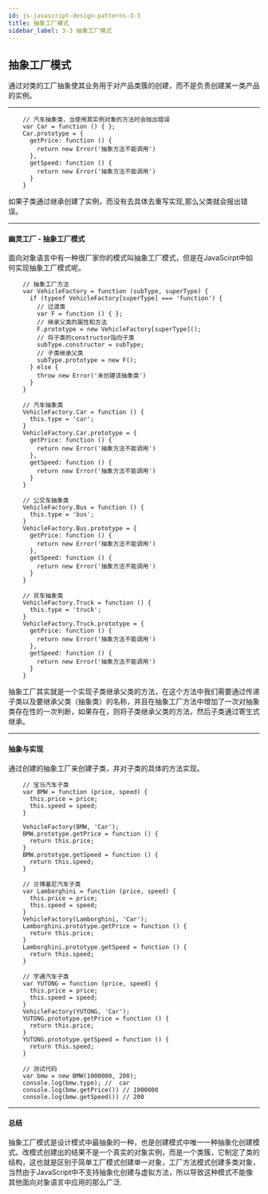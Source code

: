 ```yaml
---
id: js-javascript-design-patterns-3-3
title: 抽象工厂模式
sidebar_label: 3-3 抽象工厂模式
---
```


## 抽象工厂模式
通过对类的工厂抽象使其业务用于对产品类簇的创建，而不是负责创建某一类产品的实例。

---


```
    // 汽车抽象类，当使用其实例对象的方法时会抛出错误
    var Car = function () { };
    Car.prototype = {
      getPrice: function () {
        return new Error('抽象方法不能调用')
      },
      getSpeed: function () {
        return new Error('抽象方法不能调用')
      }
    }
```

如果子类通过继承创建了实例，而没有去具体去重写实现,那么父类就会报出错误。

---

#### 幽灵工厂 - 抽象工厂模式
面向对象语言中有一种很厂家你的模式叫抽象工厂模式，但是在JavaScirpt中如何实现抽象工厂模式呢。
```
    // 抽象工厂方法
    var VehicleFactory = function (subType, superType) {
      if (typeof VehicleFactory[superType] === 'function') {
        // 过渡类
        var F = function () { };
        // 继承父类的属性和方法
        F.prototype = new VehicleFactory[superType]();
        // 将子类的constructor指向子类
        subType.constructor = subType;
        // 子类继承父类
        subType.prototype = new F();
      } else {
        throw new Error('未创建该抽象类')
      }
    }

    // 汽车抽象类
    VehicleFactory.Car = function () {
      this.type = 'car';
    }
    VehicleFactory.Car.prototype = {
      getPrice: function () {
        return new Error('抽象方法不能调用')
      },
      getSpeed: function () {
        return new Error('抽象方法不能调用')
      }
    }

    // 公交车抽象类
    VehicleFactory.Bus = function () {
      this.type = 'bus';
    }
    VehicleFactory.Bus.prototype = {
      getPrice: function () {
        return new Error('抽象方法不能调用')
      },
      getSpeed: function () {
        return new Error('抽象方法不能调用')
      }
    }

    // 货车抽象类
    VehicleFactory.Truck = function () {
      this.type = 'truck';
    }
    VehicleFactory.Truck.prototype = {
      getPrice: function () {
        return new Error('抽象方法不能调用')
      },
      getSpeed: function () {
        return new Error('抽象方法不能调用')
      }
    }
```
 抽象工厂其实就是一个实现子类继承父类的方法，在这个方法中我们需要通过传递子类以及要继承父类（抽象类）的名称，并且在抽象工厂方法中增加了一次对抽象类存在性的一次判断，如果存在，则将子类继承父类的方法，然后子类通过寄生式继承。
 

---
#### 抽象与实现
通过创建的抽象工厂来创建子类，并对子类的具体的方法实现。

```
    // 宝马汽车子类
    var BMW = function (price, speed) {
      this.price = price;
      this.speed = speed;
    }

    VehicleFactory(BMW, 'Car');
    BMW.prototype.getPrice = function () {
      return this.price;
    }
    BMW.prototype.getSpeed = function () {
      return this.speed;
    }

    // 兰博基尼汽车子类
    var Lamborghini = function (price, speed) {
      this.price = price;
      this.speed = speed;
    }
    VehicleFactory(Lamborghini, 'Car');
    Lamborghini.prototype.getPrice = function () {
      return this.price;
    }
    Lamborghini.prototype.getSpeed = function () {
      return this.speed;
    }

    // 宇通汽车子类
    var YUTONG = function (price, speed) {
      this.price = price;
      this.speed = speed;
    }
    VehicleFactory(YUTONG, 'Car');
    YUTONG.prototype.getPrice = function () {
      return this.price;
    }
    YUTONG.prototype.getSpeed = function () {
      return this.speed;
    }

    // 测试代码
    var bmw = new BMW(1000000, 200);
    console.log(bmw.type); //  car
    console.log(bmw.getPrice()) // 1000000
    console.log(bmw.getSpeed()) // 200

```

---
#### 总结
抽象工厂模式是设计模式中最抽象的一种，也是创建模式中唯一一种抽象化创建模式。改模式创建出的结果不是一个真实的对象实例，而是一个类簇，它制定了类的结构，这也就是区别于简单工厂模式创建单一对象，工厂方法模式创建多类对象，当然由于JavaScript中不支持抽象化创建与虚拟方法，所以导致这种模式不能像其他面向对象语言中应用的那么广泛.